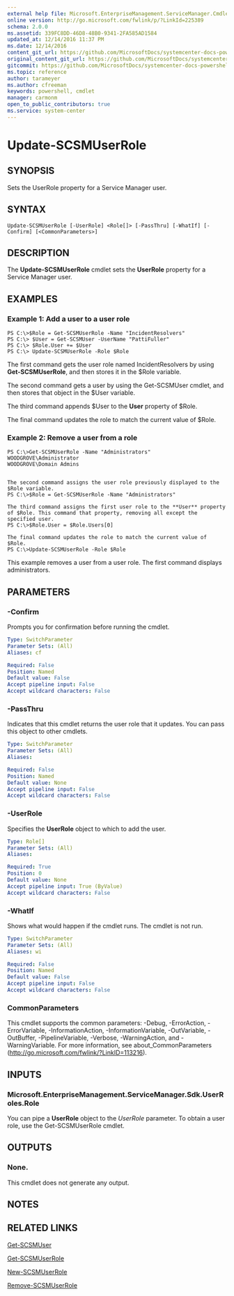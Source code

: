 ```yaml
---
external help file: Microsoft.EnterpriseManagement.ServiceManager.Cmdlets.dll-Help.xml
online version: http://go.microsoft.com/fwlink/p/?LinkId=225389
schema: 2.0.0
ms.assetid: 339FC8DD-46D8-48B0-9341-2FA585AD1584
updated_at: 12/14/2016 11:37 PM
ms.date: 12/14/2016
content_git_url: https://github.com/MicrosoftDocs/systemcenter-docs-powershell/blob/master/systemcenter-cmdlets/SystemCenter2016/ServiceManager/Update-SCSMUserRole.md
original_content_git_url: https://github.com/MicrosoftDocs/systemcenter-docs-powershell/blob/master/systemcenter-cmdlets/SystemCenter2016/ServiceManager/Update-SCSMUserRole.md
gitcommit: https://github.com/MicrosoftDocs/systemcenter-docs-powershell/blob/ddd0fefc9adaabb9394eb6c21b33370913d1830d/systemcenter-cmdlets/SystemCenter2016/ServiceManager/Update-SCSMUserRole.md
ms.topic: reference
author: tarameyer
ms.author: cfreeman
keywords: powershell, cmdlet
manager: carmonm
open_to_public_contributors: true
ms.service: system-center
---
```


# Update-SCSMUserRole

## SYNOPSIS
Sets the UserRole property for a Service Manager user.

## SYNTAX

```
Update-SCSMUserRole [-UserRole] <Role[]> [-PassThru] [-WhatIf] [-Confirm] [<CommonParameters>]
```

## DESCRIPTION
The **Update-SCSMUserRole** cmdlet sets the **UserRole** property for a Service Manager user.

## EXAMPLES

### Example 1: Add a user to a user role
```
PS C:\>$Role = Get-SCSMUserRole -Name "IncidentResolvers"
PS C:\> $User = Get-SCSMUser -UserName "PattiFuller"
PS C:\> $Role.User += $User
PS C:\> Update-SCSMUserRole -Role $Role
```

The first command gets the user role named IncidentResolvers by using **Get-SCSMUserRole**, and then stores it in the $Role variable.

The second command gets a user by using the Get-SCSMUser cmdlet, and then stores that object in the $User variable.

The third command appends $User to the **User** property of $Role.

The final command updates the role to match the current value of $Role.

### Example 2: Remove a user from a role
```
PS C:\>Get-SCSMUserRole -Name "Administrators"
WOODGROVE\Administrator
WOODGROVE\Domain Admins


The second command assigns the user role previously displayed to the $Role variable. 
PS C:\>$Role = Get-SCSMUserRole -Name "Administrators"

The third command assigns the first user role to the **User** property of $Role. This command that property, removing all except the specified user. 
PS C:\>$Role.User = $Role.Users[0]

The final command updates the role to match the current value of $Role.
PS C:\>Update-SCSMUserRole -Role $Role
```

This example removes a user from a user role.
The first command displays administrators.

## PARAMETERS

### -Confirm
Prompts you for confirmation before running the cmdlet.

```yaml
Type: SwitchParameter
Parameter Sets: (All)
Aliases: cf

Required: False
Position: Named
Default value: False
Accept pipeline input: False
Accept wildcard characters: False
```

### -PassThru
Indicates that this cmdlet returns the user role that it updates.
You can pass this object to other cmdlets.

```yaml
Type: SwitchParameter
Parameter Sets: (All)
Aliases: 

Required: False
Position: Named
Default value: None
Accept pipeline input: False
Accept wildcard characters: False
```

### -UserRole
Specifies the **UserRole** object to which to add the user.

```yaml
Type: Role[]
Parameter Sets: (All)
Aliases: 

Required: True
Position: 0
Default value: None
Accept pipeline input: True (ByValue)
Accept wildcard characters: False
```

### -WhatIf
Shows what would happen if the cmdlet runs.
The cmdlet is not run.

```yaml
Type: SwitchParameter
Parameter Sets: (All)
Aliases: wi

Required: False
Position: Named
Default value: False
Accept pipeline input: False
Accept wildcard characters: False
```

### CommonParameters
This cmdlet supports the common parameters: -Debug, -ErrorAction, -ErrorVariable, -InformationAction, -InformationVariable, -OutVariable, -OutBuffer, -PipelineVariable, -Verbose, -WarningAction, and -WarningVariable. For more information, see about_CommonParameters (http://go.microsoft.com/fwlink/?LinkID=113216).

## INPUTS

### Microsoft.EnterpriseManagement.ServiceManager.Sdk.UserRoles.Role
You can pipe a **UserRole** object to the *UserRole* parameter.
To obtain a user role, use the Get-SCSMUserRole cmdlet.

## OUTPUTS

### None.
This cmdlet does not generate any output.

## NOTES

## RELATED LINKS

[Get-SCSMUser](xref:SystemCenter2016/ServiceManager/Get-SCSMUser.md)

[Get-SCSMUserRole](xref:SystemCenter2016/ServiceManager/Get-SCSMUserRole.md)

[New-SCSMUserRole](xref:SystemCenter2016/ServiceManager/New-SCSMUserRole.md)

[Remove-SCSMUserRole](xref:SystemCenter2016/ServiceManager/Remove-SCSMUserRole.md)

